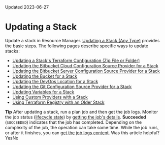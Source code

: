 Updated 2023-06-27
# Updating a Stack
Update a stack in Resource Manager.
[Updating a Stack (Any Type)](https://docs.oracle.com/en-us/iaas/Content/ResourceManager/Tasks/update-stack-any-type.htm#top "Update a stack in Resource Manager. This page provides the basic steps for updating a stack.") provides the basic steps. The following pages describe specific ways to update stacks:
  * [Updating a Stack's Terraform Configuration (Zip File or Folder)](https://docs.oracle.com/en-us/iaas/Content/ResourceManager/Tasks/update-stack-tf-config.htm#top "Update the zip file or folder Terraform configuration used by a stack in Resource Manager. The updated configuration is used when you run jobs on the stack. A folder-based update is available using the Console only.")
  * [Updating the Bitbucket Cloud Configuration Source Provider for a Stack](https://docs.oracle.com/en-us/iaas/Content/ResourceManager/Tasks/update-stack-csp-bitbucket-cloud.htm#top "Update the Bitbucket Cloud configuration source provider used by a stack in Resource Manager. The updated configuration source provider is used when you run jobs on the stack.")
  * [Updating the Bitbucket Server Configuration Source Provider for a Stack](https://docs.oracle.com/en-us/iaas/Content/ResourceManager/Tasks/update-stack-csp-bitbucket-server.htm#top "Update the Bitbucket Server configuration source provider used by a stack in Resource Manager. The updated configuration source provider is used when you run jobs on the stack.")
  * [Updating the Bucket for a Stack](https://docs.oracle.com/en-us/iaas/Content/ResourceManager/Tasks/update-stack-bucket.htm#top "Update the Object Storage bucket used by a stack in Resource Manager. The updated bucket is used when you run jobs on the stack.")
  * [Updating the DevOps Location for a Stack](https://docs.oracle.com/en-us/iaas/Content/ResourceManager/Tasks/update-stack-devops.htm#top "Update the DevOps repository or other location details used by a stack in Resource Manager. The updated location is used when you run jobs on the stack.")
  * [Updating the Git Configuration Source Provider for a Stack](https://docs.oracle.com/en-us/iaas/Content/ResourceManager/Tasks/update-stack-csp.htm#top "Update the Git configuration source provider used by a stack in Resource Manager. The updated configuration source provider is used when you run jobs on the stack.")
  * [Updating Variables for a Stack](https://docs.oracle.com/en-us/iaas/Content/ResourceManager/Tasks/update-stack-vars.htm#top "Update the variable values used by a stack in Resource Manager.")
  * [Using Custom Providers with a Stack](https://docs.oracle.com/en-us/iaas/Content/ResourceManager/Tasks/update-stack-custom-providers.htm#top "Update a stack to fetch custom providers from Object Storage buckets.")
  * [Using Terraform Registry with an Older Stack](https://docs.oracle.com/en-us/iaas/Content/ResourceManager/Tasks/update-stack-tf-reg.htm#top "Update an older stack to fetch providers from Terraform Registry.")


**Tip** After updating a stack, run a plan job and then get the job logs. Monitor the job status ([lifecycle state](https://docs.oracle.com/en-us/iaas/Content/ResourceManager/Tasks/jobs.htm#lifecycle "Review possible lifecycle states for jobs.")) by [getting the job's details](https://docs.oracle.com/en-us/iaas/Content/ResourceManager/Tasks/get-job.htm#top "Get the details of a job in Resource Manager. You can view name, type, status, and other key information about jobs for a specific compartment or stack. For configurations stored in Git, job details include the relevant commit identifier."). **Succeeded** (`SUCCEEDED`) indicates that the job has completed. Depending on the complexity of the job, the operation can take some time. While the job runs, or after it finishes, you can [get the job logs content](https://docs.oracle.com/en-us/iaas/Content/ResourceManager/Tasks/get-job-logs-content.htm#top "Download console logs \(raw .txt job logs content\) for a job in Resource Manager.").
Was this article helpful?
YesNo

